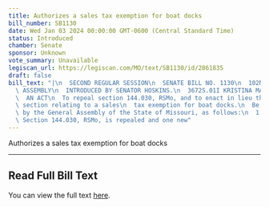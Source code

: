 ```yaml
---
title: Authorizes a sales tax exemption for boat docks
bill_number: SB1130
date: Wed Jan 03 2024 00:00:00 GMT-0600 (Central Standard Time)
status: Introduced
chamber: Senate
sponsor: Unknown
vote_summary: Unavailable
legiscan_url: https://legiscan.com/MO/text/SB1130/id/2861835
draft: false
bill_text: "|\n  SECOND REGULAR SESSION\n  SENATE BILL NO. 1130\n  102ND GENERA L\
  \ ASSEMBLY\n  INTRODUCED BY SENATOR HOSKINS.\n  3672S.01I KRISTINA MARTIN, Secretary\n\
  \  AN ACT\n  To repeal section 144.030, RSMo, and to enact in lieu thereof one new\
  \ section relating to a sales\n  tax exemption for boat docks.\n  Be it enacted\
  \ by the General Assembly of the State of Missouri, as follows:\n  1 Section A.\
  \ Section 144.030, RSMo, is repealed and one new"
---
```

Authorizes a sales tax exemption for boat docks

---

## Read Full Bill Text

You can view the full text [here](https://legiscan.com/MO/text/SB1130/id/2861835).
